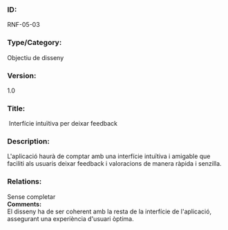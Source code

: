 ### **ID:**
RNF-05-03

### **Type/Category:**

Objectiu de disseny  

### **Version:**

1.0   

### **Title:**

 Interfície intuïtiva per deixar feedback 

### **Description:**

L'aplicació haurà de comptar amb una interfície intuïtiva i amigable que faciliti als usuaris deixar feedback i valoracions de manera ràpida i senzilla.   

### **Relations:**

Sense completar  
**Comments:**  
El disseny ha de ser coherent amb la resta de la interfície de l'aplicació, assegurant una experiència d'usuari òptima.
